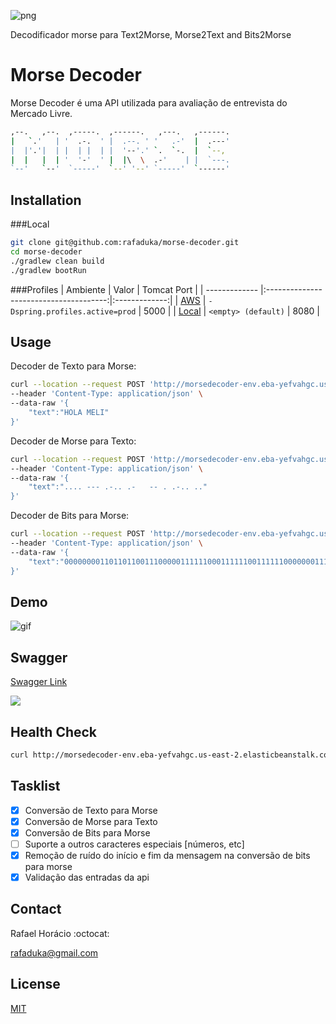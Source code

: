 ![png](https://i.imgur.com/TktHCgh.png) 

Decodificador morse para Text2Morse, Morse2Text and Bits2Morse


# Morse Decoder

Morse Decoder é uma API utilizada para avaliação de entrevista do Mercado Livre.


```bash
,--.   ,--.  ,-----.  ,------.   ,---.   ,------.
|   `.'   | '  .-.  ' |  .--. ' '   .-'  |  .---'
|  |'.'|  | |  | |  | |  '--'.' `.  `-.  |  `--,
|  |   |  | '  '-'  ' |  |\  \  .-'    | |  `---.
`--'   `--'  `-----'  `--' '--' `-----'  `------'
```

## Installation

###Local
```bash
git clone git@github.com:rafaduka/morse-decoder.git
cd morse-decoder
./gradlew clean build
./gradlew bootRun
```

###Profiles
| Ambiente      | Valor                                  | Tomcat Port   |
| ------------- |:--------------------------------------:|:-------------:| 
| [AWS]         | `-Dspring.profiles.active=prod`        | 5000          |
| [Local]       | `<empty> (default)`                              | 8080          |


## Usage

Decoder de Texto para Morse:
```bash
curl --location --request POST 'http://morsedecoder-env.eba-yefvahgc.us-east-2.elasticbeanstalk.com/api/v1/decoder/text2morse' \
--header 'Content-Type: application/json' \
--data-raw '{
    "text":"HOLA MELI"
}'
```

Decoder de Morse para Texto:
```bash
curl --location --request POST 'http://morsedecoder-env.eba-yefvahgc.us-east-2.elasticbeanstalk.com/api/v1/decoder/morse2text' \
--header 'Content-Type: application/json' \
--data-raw '{
    "text":".... --- .-.. .-   -- . .-.. .."
}'
```

Decoder de Bits para Morse:
```bash
curl --location --request POST 'http://morsedecoder-env.eba-yefvahgc.us-east-2.elasticbeanstalk.com/api/v1/decoder/bits2morse' \
--header 'Content-Type: application/json' \
--data-raw '{
    "text":"000000001101101100111000001111110001111110011111100000001110111111110111011100000001100011111100000111111001111110000000110000110111111110111011100000011011100000000000"
}'
```

## Demo

![gif](https://i.imgur.com/mXlszJO.gif)


## Swagger

[Swagger Link] 

![](https://validator.swagger.io/validator?url=http://morsedecoder-env.eba-yefvahgc.us-east-2.elasticbeanstalk.com/v2/api-docs)

## Health Check

```bash
curl http://morsedecoder-env.eba-yefvahgc.us-east-2.elasticbeanstalk.com/actuator/health
```

## Tasklist
- [x] Conversão de Texto para Morse
- [x] Conversão de Morse para Texto
- [x] Conversão de Bits para Morse
- [ ] Suporte a outros caracteres especiais [números, etc]
- [x] Remoção de ruído do início e fim da mensagem na conversão de bits para morse
- [x] Validação das entradas da api

## Contact 

Rafael Horácio :octocat:

rafaduka@gmail.com

## License
[MIT](https://choosealicense.com/licenses/mit/)


[AWS]: http://morsedecoder-env.eba-yefvahgc.us-east-2.elasticbeanstalk.com
[Local]: http://localhost:8080/
[Swagger Link]:http://morsedecoder-env.eba-yefvahgc.us-east-2.elasticbeanstalk.com/swagger-ui.html